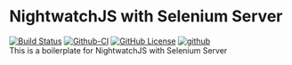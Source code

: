 # NightwatchJS with Selenium Server

[![Build Status](https://dev.azure.com/spnraju/Github/_apis/build/status/spnraju.demo-nightwatchjs-selenium?branchName=main)](https://dev.azure.com/spnraju/Github/_build/latest?definitionId=5&branchName=main) [![Github-CI](https://github.com/spnraju/demo-nightwatchjs-selenium/actions/workflows/push-ci.yml/badge.svg)](https://github.com/spnraju/demo-nightwatchjs-selenium/actions/workflows/push-ci.yml) [![GitHub License](https://img.shields.io/github/license/spnraju/demo-nightwatchjs-selenium)](https://github.com/spnraju/demo-nightwatchjs-selenium/blob/main/LICENSE) [![github](https://img.shields.io/badge/PRs-welcome-blue.svg)](https://github.com/spnraju/demo-nightwatchjs-selenium)
<br>
This is a boilerplate for NightwatchJS with Selenium Server
